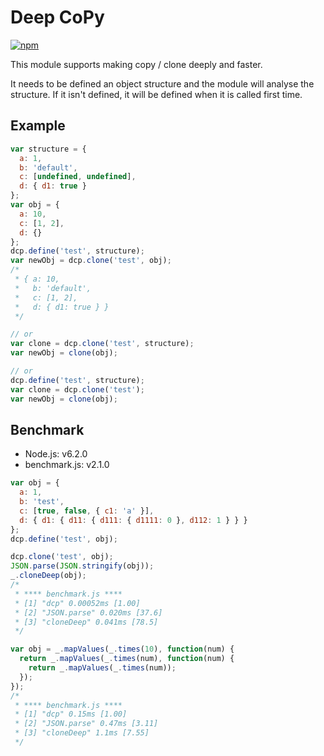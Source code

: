 # Deep CoPy

[![npm](https://img.shields.io/npm/v/dcp.svg)](https://www.npmjs.com/package/dcp)

This module supports making copy / clone deeply and faster.

It needs to be defined an object structure and the module will analyse the structure.
If it isn't defined, it will be defined when it is called first time.

## Example

```js
var structure = {
  a: 1,
  b: 'default',
  c: [undefined, undefined],
  d: { d1: true }
};
var obj = {
  a: 10,
  c: [1, 2],
  d: {}
};
dcp.define('test', structure);
var newObj = dcp.clone('test', obj);
/*
 * { a: 10,
 *   b: 'default',
 *   c: [1, 2],
 *   d: { d1: true } }
 */

// or
var clone = dcp.clone('test', structure);
var newObj = clone(obj);

// or
dcp.define('test', structure);
var clone = dcp.clone('test');
var newObj = clone(obj);
```

## Benchmark

- Node.js: v6.2.0
- benchmark.js: v2.1.0

```js
var obj = {
  a: 1,
  b: 'test',
  c: [true, false, { c1: 'a' }],
  d: { d1: { d11: { d111: { d1111: 0 }, d112: 1 } } }
};
dcp.define('test', obj);

dcp.clone('test', obj);
JSON.parse(JSON.stringify(obj));
_.cloneDeep(obj);
/*
 * **** benchmark.js ****
 * [1] "dcp" 0.00052ms [1.00]
 * [2] "JSON.parse" 0.020ms [37.6]
 * [3] "cloneDeep" 0.041ms [78.5]
 */

var obj = _.mapValues(_.times(10), function(num) {
  return _.mapValues(_.times(num), function(num) {
    return _.mapValues(_.times(num));
  });
});
/*
 * **** benchmark.js ****
 * [1] "dcp" 0.15ms [1.00]
 * [2] "JSON.parse" 0.47ms [3.11]
 * [3] "cloneDeep" 1.1ms [7.55]
 */
```
